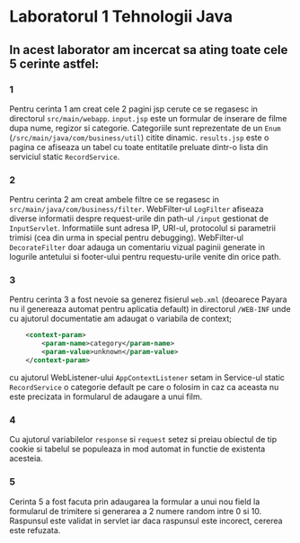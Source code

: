 # Laboratorul 1 Tehnologii Java

## In acest laborator am incercat sa ating toate cele 5 cerinte astfel:

### 1

Pentru cerinta 1 am creat cele 2 pagini jsp cerute ce se regasesc in directorul `src/main/webapp`. `input.jsp` este un formular de inserare de filme dupa nume, regizor si categorie. Categoriile sunt reprezentate de un `Enum` (`/src/main/java/com/business/util`) citite dinamic. `results.jsp` este o pagina ce afiseaza un tabel cu toate entitatile preluate dintr-o lista din serviciul static `RecordService`.

### 2

Pentru cerinta 2 am creat ambele filtre ce se regasesc in `src/main/java/com/business/filter`. WebFilter-ul `LogFilter` afiseaza diverse informatii despre request-urile din path-ul `/input` gestionat de `InputServlet`. Informatiile sunt adresa IP, URI-ul, protocolul si parametrii trimisi (cea din urma in special pentru debugging). WebFilter-ul `DecorateFilter` doar adauga un comentariu vizual paginii generate in logurile antetului si footer-ului pentru requestu-urile venite din orice path.

### 3

Pentru cerinta 3 a fost nevoie sa generez fisierul `web.xml` (deoarece Payara nu il genereaza automat pentru aplicatia default) in directorul `/WEB-INF` unde cu ajutorul documentatie am adaugat o variabila de context;

```xml
    <context-param>
        <param-name>category</param-name>
        <param-value>unknown</param-value>
    </context-param>
```

cu ajutorul WebListener-ului `AppContextListener` setam in Service-ul static `RecordService` o categorie default pe care o folosim in caz ca aceasta nu este precizata in formularul de adaugare a unui film.


### 4

Cu ajutorul variabilelor `response` si `request` setez si preiau obiectul de tip cookie si tabelul se populeaza in mod automat in functie de existenta acesteia.

### 5

Cerinta 5 a fost facuta prin adaugarea la formular a unui nou field la formularul de trimitere si generarea a 2 numere random intre 0 si 10. Raspunsul este validat in servlet iar daca raspunsul este incorect, cererea este refuzata.
